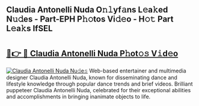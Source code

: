 ## Claudia Antonelli Nuda O𝚗𝚕yf𝚊ns L𝚎a𝚔ed N𝚞𝚍es - Part-EPH P𝚑𝚘tos Vi𝚍𝚎o - H𝚘𝚝 Part L𝚎a𝚔s IfSEL

# <h2><a href="http://kfa9nm.oniu.top/?m=Claudia+Antonelli+Nuda">🔗👉 🔴 Claudia Antonelli Nuda P𝚑ot𝚘𝚜 V𝚒d𝚎o</a></h2>

[![Claudia Antonelli Nuda Nu𝚍e𝚜](https://i.imgur.com/0qMVB7G.gif)](http://kfa9nm.oniu.top/?m=Claudia+Antonelli+Nuda)
Web-based entertainer and multimedia designer Claudia Antonelli Nuda, known for disseminating dance and lifestyle knowledge through popular dance trends and brief videos. Brilliant puppeteer Claudia Antonelli Nuda, celebrated for their exceptional abilities and accomplishments in bringing inanimate objects to life.  
